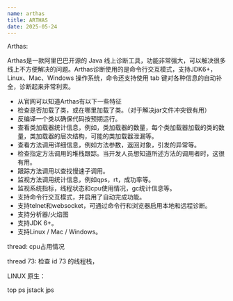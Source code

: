 ```yaml
---
name: arthas
title: ARTHAS
date: 2025-05-24
---
```




Arthas: 

Arthas是一款阿里巴巴开源的 Java 线上诊断工具，功能非常强大，可以解决很多线上不方便解决的问题。Arthas诊断使用的是命令行交互模式，支持JDK6+，Linux、Mac、Windows 操作系统，命令还支持使用 tab 键对各种信息的自动补全，诊断起来非常利索。

- 从官网可以知道Arthas有以下一些特征
- 检查是否加载了类，或在哪里加载了类。（对于解决jar文件冲突很有用）
- 反编译一个类以确保代码按预期运行。
- 查看类加载器统计信息，例如，类加载器的数量，每个类加载器加载的类的数量，类加载器的层次结构，可能的类加载器泄漏等。
- 查看方法调用详细信息，例如方法参数，返回对象，引发的异常等。
- 检查指定方法调用的堆栈跟踪。当开发人员想知道所述方法的调用者时，这很有用。
- 跟踪方法调用以查找慢速子调用。
- 监视方法调用统计信息，例如qps，rt，成功率等。
- 监视系统指标，线程状态和cpu使用情况，gc统计信息等。
- 支持命令行交互模式，并启用了自动完成功能。
- 支持telnet和websocket，可通过命令行和浏览器启用本地和远程诊断。
- 支持分析器/火焰图
- 支持JDK 6+。
- 支持Linux / Mac / Windows。

thread: cpu占用情况

thread 73: 检查 id 73 的线程栈，

LINUX 原生：

top  ps  jstack jps
